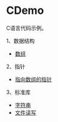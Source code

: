 CDemo
=====
C语言代码示例。

1、数据结构

* [数组](src/data_structure/array.c)

2、指针

* [指向数组的指针](src/pointer/pointer_to_array.c)

3、标准库

* [字符串](src/std/string/string.c)
* [文件读写](src/std/stdio/file_read_write.c)